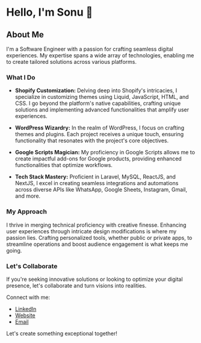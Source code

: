 # Hello, I'm Sonu 👋

## About Me

I'm a Software Engineer with a passion for crafting seamless digital experiences. My expertise spans a wide array of technologies, enabling me to create tailored solutions across various platforms.

### What I Do

- **Shopify Customization:** Delving deep into Shopify's intricacies, I specialize in customizing themes using Liquid, JavaScript, HTML, and CSS. I go beyond the platform's native capabilities, crafting unique solutions and implementing advanced functionalities that amplify user experiences.

- **WordPress Wizardry:** In the realm of WordPress, I focus on crafting themes and plugins. Each project receives a unique touch, ensuring functionality that resonates with the project's core objectives.

- **Google Scripts Magician:** My proficiency in Google Scripts allows me to create impactful add-ons for Google products, providing enhanced functionalities that optimize workflows.

- **Tech Stack Mastery:** Proficient in Laravel, MySQL, ReactJS, and NextJS, I excel in creating seamless integrations and automations across diverse APIs like WhatsApp, Google Sheets, Instagram, Gmail, and more.

### My Approach

I thrive in merging technical proficiency with creative finesse. Enhancing user experiences through intricate design modifications is where my passion lies. Crafting personalized tools, whether public or private apps, to streamline operations and boost audience engagement is what keeps me going.

### Let's Collaborate

If you're seeking innovative solutions or looking to optimize your digital presence, let's collaborate and turn visions into realities.

Connect with me:
- [LinkedIn](https://www.linkedin.com/in/sonuyadav51/)
- [Website](https://sonuyadav.in)
- [Email](mailto:hello@sonuyadav.in)

Let's create something exceptional together!


<!---
sonuyadav51/sonuyadav51 is a ✨ special ✨ repository because its `README.md` (this file) appears on your GitHub profile.
You can click the Preview link to take a look at your changes.
--->

